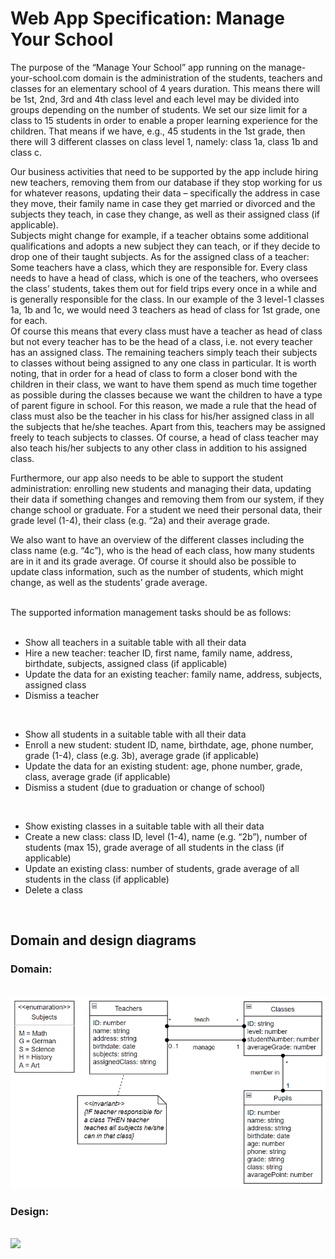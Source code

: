 
# Web App Specification: Manage Your School


The purpose of the “Manage Your School” app running on the manage-your-school.com domain is the administration of the students, teachers and classes for an elementary school of 4 years duration. This means there will be 1st, 2nd, 3rd and 4th class level and each level may be divided into groups depending on the number of students. We set our size limit for a class to 15 students in order to enable a proper learning experience for the children. That means if we have, e.g., 45 students in the 1st grade, then there will 3 different classes on class level 1, namely: class 1a, class 1b and class c.	 

Our business activities that need to be supported by the app include hiring new teachers, removing them from our database if they stop working for us for whatever reasons, updating their data – specifically the address in case they move, their family name in case they get married or divorced and the subjects they teach, in case they change, as well as their assigned class (if applicable).	 
Subjects might change for example, if a teacher obtains some additional qualifications and adopts a new subject they can teach, or if they decide to drop one of their taught subjects. 
As for the assigned class of a teacher: Some teachers have a class, which they are responsible for. Every class needs to have a head of class, which is one of the teachers, who oversees the class’ students, takes them out for field trips every once in a while and is generally responsible for the class. In our example of the 3 level-1 classes 1a, 1b and 1c, we would need 3 teachers as head of class for 1st grade, one for each.	 
Of course this means that every class must have a teacher as head of class but not every teacher has to be the head of a class, i.e. not every teacher has an assigned class. The remaining teachers simply teach their subjects to classes without being assigned to any one class in particular. It is worth noting, that in order for a head of class to form a closer bond with the children in their class, we want to have them spend as much time together as possible during the classes because we want the children to have a type of parent figure in school. For this reason, we made a rule that the head of class must also be the teacher in his class for his/her assigned class in all the subjects that he/she teaches. Apart from this, teachers may be assigned freely to teach subjects to classes. Of course, a head of class teacher may also teach his/her subjects to any other class in addition to his assigned class.	 

Furthermore, our app also needs to be able to support the student administration: enrolling new students and managing their data, updating their data if something changes and removing them from our system, if they change school or graduate. For a student we need their personal data, their grade level (1-4), their class (e.g. “2a) and their average grade.
<br>

We also want to have an overview of the different classes including the class name (e.g. “4c”), who is the head of each class, how many students are in it and its grade average. Of course it should also be possible to update class information, such as the number of students, which might change, as well as the students’ grade average.	

<br> 
 The supported information management tasks should be as follows: <br> 
<br>   

- Show all teachers in a suitable table with all their data
- Hire a new teacher: teacher ID, first name, family name, address, birthdate, subjects, assigned class (if applicable)
- Update the data for an existing teacher: family name, address, subjects, assigned class
- Dismiss a teacher
 <br> 

- Show all students in a suitable table with all their data
- Enroll a new student: student ID, name, birthdate, age, phone number, grade (1-4), class (e.g. 3b), average grade (if applicable)
- Update the data for an existing student: age, phone number, grade, class, average grade (if applicable)
- Dismiss a student (due to graduation or change of school)
 <br> 


- Show existing classes in a suitable table with all their data
- Create a new class: class ID, level (1-4), name (e.g. “2b”), number of students (max 15), grade average of all students in the class (if applicable)
- Update an existing class: number of students, grade average of all students in the class (if applicable)
- Delete a class
 <br> 

## Domain and design diagrams
### Domain:
<br>
<img src="images/UML_domain.png">
<br>

### Design:
<br>
<img src="images/Design_hierarchy">
<br>









